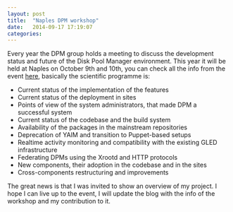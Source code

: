 ```yaml
---
layout: post
title:  "Naples DPM workshop"
date:   2014-09-17 17:19:07
categories:
---
```

Every year the DPM group holds a meeting to discuss the development status and future of the Disk Pool Manager environment. This year it will be held at Naples on October 9th and 10th, you can check all the info from the event [here][workshop], basically the scientific programme is:

- Current status of the implementation of the features
- Current status of the deployment in sites
- Points of view of the system administrators, that made DPM a successful system
- Current status of the codebase and the build system
- Availability of the packages in the mainstream repositories
- Deprecation of YAIM and transition to Puppet-based setups
- Realtime activity monitoring and compatibility with the existing GLED infrastructure
- Federating DPMs using the Xrootd and HTTP protocols
- New components, their adoption in the codebase and in the sites
- Cross-components restructuring and improvements

The great news is that I was invited to show an overview of my project. I hope I can live up to the event, I will update the blog with the info of the workshop and my contribution to it.

[workshop]: https://indico.cern.ch/event/324705/
